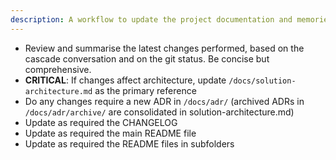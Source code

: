 ```yaml
---
description: A workflow to update the project documentation and memories based on latest changes
---
```


- Review and summarise the latest changes performed, based on the cascade conversation and on the git status. Be concise but comprehensive.
- **CRITICAL**: If changes affect architecture, update `/docs/solution-architecture.md` as the primary reference
- Do any changes require a new ADR in `/docs/adr/` (archived ADRs in `/docs/adr/archive/` are consolidated in solution-architecture.md)
- Update as required the CHANGELOG
- Update as required the main README file
- Update as required the README files in subfolders
